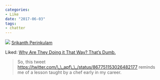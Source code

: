 ```yaml
---
categories:
- Like
date: "2017-06-03"
tags:
- chatter
---
```


![](images/cropped-cropped-SP01-550afdebv1_site_icon.png) [Srikanth Perinkulam](https://srikanthperinkulam.com)

Liked: [Why Are They Doing it That Way? That’s Dumb.](https://miklb.com/why-are-they-doing-it-that-way-thats-dumb/)

> So, this tweet https://twitter.com/\_\_apf\_\_/status/867751153026482177 reminds me of a lesson taught by a chef early in my career.
